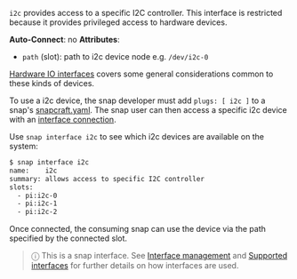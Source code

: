 `i2c` provides access to a specific I2C controller. This interface is restricted because it provides privileged access to hardware devices.

**Auto-Connect**: no
**Attributes**:
 * `path` (slot): path to i2c device node e.g. `/dev/i2c-0`

[Hardware IO interfaces](/t/hardware-io-interfaces/35421) covers some general considerations common to these kinds of devices.

To use a i2c device, the snap developer must add `plugs: [ i2c ]` to a snap's [snapcraft.yaml](/t/the-snapcraft-format/8337). The snap user can then access a specific i2c device with an [interface connection](/t/interface-management/6154#heading--manual-connections).

Use  `snap interface i2c` to see which i2c devices are available on the system:

```bash
$ snap interface i2c 
name:    i2c
summary: allows access to specific I2C controller
slots:
  - pi:i2c-0
  - pi:i2c-1
  - pi:i2c-2
```

Once connected, the consuming snap can use the device via the path specified by the connected slot.

> ⓘ  This is a snap interface. See [Interface management](/t/interface-management/6154) and [Supported interfaces](/t/supported-interfaces/7744) for further details on how interfaces are used.